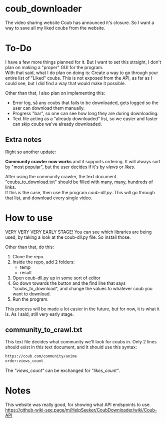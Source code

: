 # coub_downloader
The video sharing website Coub has announced it's closure. So I want a way to save all my liked coubs from the website.

# To-Do
I have a few more things planned for it. But I want to set this straight, I don't plan on making a "proper" GUI for the program.<br/>
With that said, what I do plan on doing is: Create a way to go through your entire list of "Liked" coubs. This is not exposed from the API, as far as I could see, but I did find a way that would make it possible.

Other than that, I also plan on implementing this:
* Error log, så any coubs that fails to be downloaded, gets logged so the user can download them manually.
* Progress "bar", so one can see how long they are during downloading.
* Text file acting as a "already downloaded" list, so we easier and faster can skip coubs we've already downloaded.

## Extra notes
Right so another update: 

**Community crawler now works** and it supports ordering. It will always sort by "most popular", but the user decides if it's by *views* or *likes*. 

After using the community crawler, the text document "coubs_to_download.txt" should be filled with many, many, hundreds of links.<br/>
If this is the case, then use the program *coub-dll.py*. This will go through that list, and download every single video.


# How to use
VERY VERY VERY EARLY STAGE!
You can see which libraries are being used, by taking a look at the coub-dll.py file.
So install those.

Other than that, do this:
1) Clone the repo.
2) Inside the repo, add 2 folders:
	* temp
	* result
3) Open coub-dll.py up in some sort of editor
4) Go down towards the button and the find line that says "coubs_to_download", and change the values to whatever coub you want to download.
5) Run the program.

This process will be made a lot easier in the future, but for now, it is what it is. As I said, still very early stage.

## community_to_crawl.txt
This text file decides what community we'll look for coubs in. Only 2 lines should exist in this text document, and it should use this syntax:

```txt
https://coub.com/community/anime
order:views_count
```

The *"views_count"* can be exchanged for *"likes_count"*.

# Notes
This website was really good, for showing what API endspoints to use.
https://github-wiki-see.page/m/HelpSeeker/CoubDownloader/wiki/Coub-API

